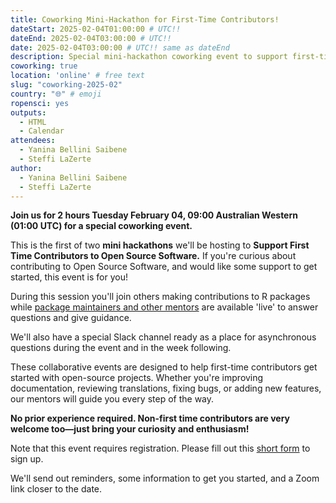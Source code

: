 ```yaml
---
title: Coworking Mini-Hackathon for First-Time Contributors!
dateStart: 2025-02-04T01:00:00 # UTC!!
dateEnd: 2025-02-04T03:00:00 # UTC!!
date: 2025-02-04T03:00:00 # UTC!! same as dateEnd
description: Special mini-hackathon coworking event to support first-time contributors!
coworking: true
location: 'online' # free text
slug: "coworking-2025-02"
country: "🌐" # emoji
ropensci: yes
outputs:
  - HTML
  - Calendar
attendees:
  - Yanina Bellini Saibene
  - Steffi LaZerte
author:
  - Yanina Bellini Saibene
  - Steffi LaZerte
---
```


<!--
```{r}
d <- lubridate::ymd_hms('2025-02-04 09:00:00', tz = 'Australia/Perth')
lubridate::with_tz(d, 'UTC')
lubridate::with_tz(d, 'America/Winnipeg')
```
-->

**Join us for 2 hours Tuesday February 04, 09:00 Australian Western (01:00 UTC) for 
a special coworking event.**

This is the first of two **mini hackathons** we'll be hosting to **Support First Time
Contributors to Open Source Software.** 
If you're curious about contributing to Open Source Software, and would like 
some support to get started, this event is for you!

During this session you'll join others making contributions to R packages 
while [package maintainers and other mentors](https://ropensci.org/blog/2024/10/22/first-time-contributions/) 
are available 'live' to answer questions and give guidance. 

We'll also have a special Slack channel ready as a place for asynchronous questions 
during the event and in the week following.

These collaborative events are designed to help first-time contributors get started with open-source projects.
Whether you're improving documentation, reviewing translations, fixing bugs, or adding new features, our mentors will guide you every step of the way. 

**No prior experience required. Non-first time contributors are very welcome too—just bring your curiosity and enthusiasm!**

Note that this event requires registration.
Please fill out this [short form](https://airtable.com/appRpJelSoXWcYCG1/pagXLEueuI2o3GuBQ/form) to sign up.

We'll send out reminders, some information to get you started, and a Zoom link closer to the date. 
